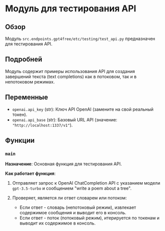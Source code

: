 # Модуль для тестирования API

## Обзор

Модуль `src.endpoints.gpt4free/etc/testing/test_api.py` предназначен для тестирования API.

## Подробней

Модуль содержит примеры использования API для создания завершений текста (text completions) как в потоковом, так и в непотоковом режимах.

## Переменные

*   `openai.api_key` (str): Ключ API OpenAI (замените на свой реальный токен).
*   `openai.api_base` (str): Базовый URL API (значение: `"http://localhost:1337/v1"`).

## Функции

### `main`

**Назначение**: Основная функция для тестирования API.

**Как работает функция**:

1.  Отправляет запрос к OpenAI ChatCompletion API с указанием модели `gpt-3.5-turbo` и сообщением "write a poem about a tree".
2.  Проверяет, является ли ответ словарем или потоком:

    *   Если ответ - словарь (непотоковый режим), извлекает содержимое сообщения и выводит его в консоль.
    *   Если ответ - поток (потоковый режим), итерируется по токенам и выводит их содержимое в консоль.